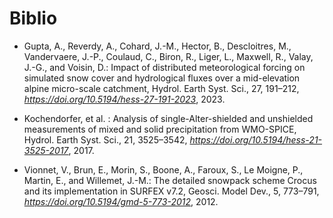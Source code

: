 # Biblio

- Gupta, A., Reverdy, A., Cohard, J.-M., Hector, B., Descloitres, M., Vandervaere, J.-P., Coulaud, C., Biron, R., Liger, L., Maxwell, R., Valay, J.-G., and Voisin, D.: Impact of distributed meteorological forcing on simulated snow cover and hydrological fluxes over a mid-elevation alpine micro-scale catchment, Hydrol. Earth Syst. Sci., 27, 191–212, *https://doi.org/10.5194/hess-27-191-2023*, 2023.

- Kochendorfer, et al. : Analysis of single-Alter-shielded and unshielded measurements of mixed and solid precipitation from WMO-SPICE, Hydrol. Earth Syst. Sci., 21, 3525–3542, *https://doi.org/10.5194/hess-21-3525-2017*, 2017.

- Vionnet, V., Brun, E., Morin, S., Boone, A., Faroux, S., Le Moigne, P., Martin, E., and Willemet, J.-M.: The detailed snowpack scheme Crocus and its implementation in SURFEX v7.2, Geosci. Model Dev., 5, 773–791, *https://doi.org/10.5194/gmd-5-773-2012*, 2012.
